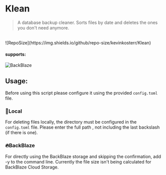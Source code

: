 # Klean
> A database backup cleaner. Sorts files by date and deletes the ones you don't need anymore. 
<br>
 ![RepoSize](https://img.shields.io/github/repo-size/kevinkosterr/Klean)

#### supports:
![BackBlaze](https://www.backblaze.com/pics/backblaze-logo.gif)
<br>

## Usage:

Before using this script please configure it using the provided `config.toml` file. 

### :file_folder:Local

For deleting files locally, the directory must be configured in the `config.toml` file. Please enter the full path , not including the last backslash (if there is one).

### :fire:BackBlaze

For directly using the BackBlaze storage and skipping the confirmation, add -y to the command line. Currently the file size isn't being calculated for BackBlaze Cloud Storage. 

